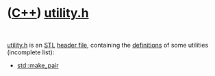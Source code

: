 



 

 

 

 

 

([C++](Cpp.md)) [utility.h](CppUtilityH.md)
=============================================

 

[utility.h](CppUtilityH.md) is an [STL](CppStl.md) [header
file](CppHeaderFile.md), containing the
[definitions](CppDefinition.md) of some utilities (incomplete list):

-   [std::make\_pair](CppMake_pair.md)

 

 

 

 

 





 



